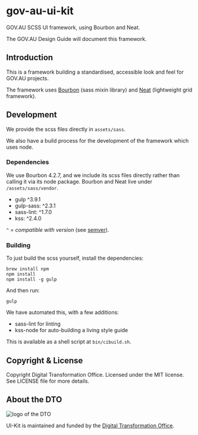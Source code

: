 # gov-au-ui-kit

GOV.AU SCSS UI framework, using Bourbon and Neat.

The GOV.AU Design Guide will document this framework.

## Introduction

This is a framework building a standardised, accessible look and feel for GOV.AU projects.

The framework uses [Bourbon](https://github.com/thoughtbot/bourbon) (sass mixin library) and [Neat](https://github.com/thoughtbot/neat) (lightweight grid framework).

## Development

We provide the scss files directly in `assets/sass`.

We also have a build process for the development of the framework which uses node.

### Dependencies

We use Bourbon 4.2.7, and we include its scss files directly rather than calling it via its node package. Bourbon and Neat live under `/assets/sass/vendor`.

- gulp ^3.9.1
- gulp-sass: ^2.3.1
- sass-lint: ^1.7.0
- kss: ^2.4.0

`^` = *compatible with version* (see [semver](https://docs.npmjs.com/misc/semver#caret-ranges-123-025-004)).

### Building

To just build the scss yourself, install the dependencies:

```
brew install npm
npm install
npm install -g gulp
```

And then run:

```
gulp
```

We have automated this, with a few additions:

- sass-lint for linting
- kss-node for auto-building a living style guide

This is available as a shell script at `bin/cibuild.sh`.

## Copyright & License

Copyright Digital Transformation Office. Licensed under the MIT license. See LICENSE file for more details.

## About the DTO

![](https://www.dto.gov.au/images/govt-crest.png "logo of the DTO")

UI-Kit is maintained and funded by the [Digital Transformation Office](https://www.dto.gov.au/).
